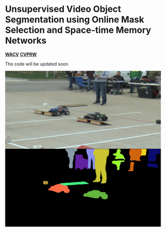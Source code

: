 # Unsupervised Video Object Segmentation using Online Mask Selection and Space-time Memory Networks

[**WACV**](https://openaccess.thecvf.com/content/WACV2021/papers/Garg_Mask_Selection_and_Propagation_for_Unsupervised_Video_Object_Segmentation_WACV_2021_paper.pdf) [**CVPRW**](https://davischallenge.org/challenge2020/papers/DAVIS-Unsupervised-Challenge-1st-Team.pdf)

The code will be updated soon. 

![](final.gif)
